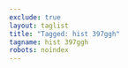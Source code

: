 ```yaml
---
exclude: true
layout: taglist
title: "Tagged: hist 397ggh"
tagname: hist 397ggh
robots: noindex
---
```


